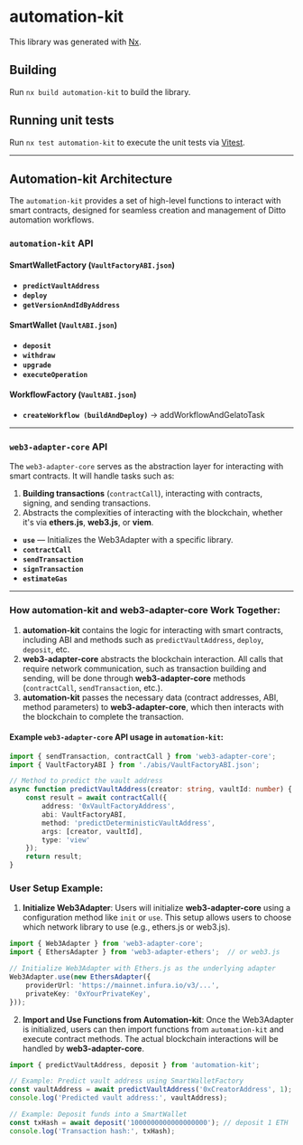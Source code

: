 # automation-kit

This library was generated with [Nx](https://nx.dev).


## Building

Run `nx build automation-kit` to build the library.


## Running unit tests

Run `nx test automation-kit` to execute the unit tests via [Vitest](https://vitest.dev/).

---


## Automation-kit Architecture

The `automation-kit` provides a set of high-level functions to interact with smart contracts, designed for seamless creation and management of Ditto automation workflows.


### `automation-kit` API

#### SmartWalletFactory (`VaultFactoryABI.json`)

- **`predictVaultAddress`**  
- **`deploy`**
- **`getVersionAndIdByAddress`**


#### SmartWallet (`VaultABI.json`)

- **`deposit`**
- **`withdraw`**
- **`upgrade`**
- **`executeOperation`**


#### WorkflowFactory (`VaultABI.json`)

- **`createWorkflow (buildAndDeploy)`** -> addWorkflowAndGelatoTask

---


### `web3-adapter-core` API

The `web3-adapter-core` serves as the abstraction layer for interacting with smart contracts. It will handle tasks such as:
1. **Building transactions** (`contractCall`), interacting with contracts, signing, and sending transactions.
2. Abstracts the complexities of interacting with the blockchain, whether it's via **ethers.js**, **web3.js**, or **viem**.

- **`use`** — Initializes the Web3Adapter with a specific library.
- **`contractCall`**
- **`sendTransaction`**
- **`signTransaction`**
- **`estimateGas`**

---


### How **automation-kit** and **web3-adapter-core** Work Together:

1. **automation-kit** contains the logic for interacting with smart contracts, including ABI and methods such as `predictVaultAddress`, `deploy`, `deposit`, etc.
2. **web3-adapter-core** abstracts the blockchain interaction. All calls that require network communication, such as transaction building and sending, will be done through **web3-adapter-core** methods (`contractCall`, `sendTransaction`, etc.).
3. **automation-kit** passes the necessary data (contract addresses, ABI, method parameters) to **web3-adapter-core**, which then interacts with the blockchain to complete the transaction.


#### Example `web3-adapter-core` API usage in `automation-kit`:

```typescript
import { sendTransaction, contractCall } from 'web3-adapter-core';
import { VaultFactoryABI } from './abis/VaultFactoryABI.json';

// Method to predict the vault address
async function predictVaultAddress(creator: string, vaultId: number) {
    const result = await contractCall({
        address: '0xVaultFactoryAddress',
        abi: VaultFactoryABI,
        method: 'predictDeterministicVaultAddress',
        args: [creator, vaultId],
        type: 'view'
    });
    return result;
}
```


### User Setup Example:

1. **Initialize Web3Adapter**: Users will initialize **web3-adapter-core** using a configuration method like `init` or `use`. This setup allows users to choose which network library to use (e.g., ethers.js or web3.js).

```typescript
import { Web3Adapter } from 'web3-adapter-core';
import { EthersAdapter } from 'web3-adapter-ethers';  // or web3.js

// Initialize Web3Adapter with Ethers.js as the underlying adapter
Web3Adapter.use(new EthersAdapter({
    providerUrl: 'https://mainnet.infura.io/v3/...', 
    privateKey: '0xYourPrivateKey',
}));
```

2. **Import and Use Functions from Automation-kit**: Once the Web3Adapter is initialized, users can then import functions from `automation-kit` and execute contract methods. The actual blockchain interactions will be handled by **web3-adapter-core**.

```typescript
import { predictVaultAddress, deposit } from 'automation-kit';

// Example: Predict vault address using SmartWalletFactory
const vaultAddress = await predictVaultAddress('0xCreatorAddress', 1);
console.log('Predicted vault address:', vaultAddress);

// Example: Deposit funds into a SmartWallet
const txHash = await deposit('1000000000000000000'); // deposit 1 ETH
console.log('Transaction hash:', txHash);
```
